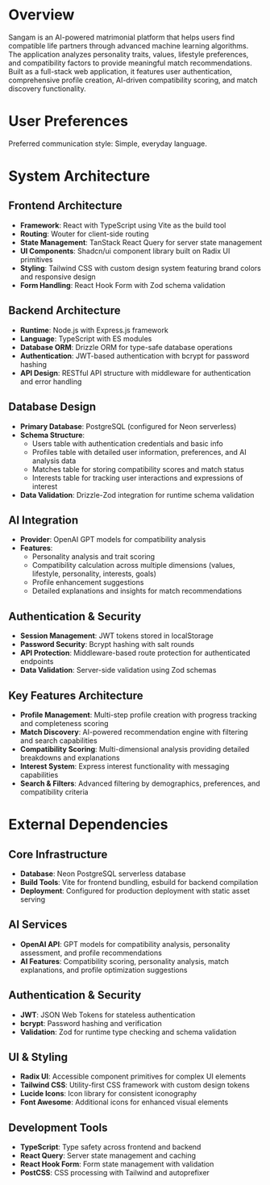 # Overview

Sangam is an AI-powered matrimonial platform that helps users find compatible life partners through advanced machine learning algorithms. The application analyzes personality traits, values, lifestyle preferences, and compatibility factors to provide meaningful match recommendations. Built as a full-stack web application, it features user authentication, comprehensive profile creation, AI-driven compatibility scoring, and match discovery functionality.

# User Preferences

Preferred communication style: Simple, everyday language.

# System Architecture

## Frontend Architecture
- **Framework**: React with TypeScript using Vite as the build tool
- **Routing**: Wouter for client-side routing
- **State Management**: TanStack React Query for server state management
- **UI Components**: Shadcn/ui component library built on Radix UI primitives
- **Styling**: Tailwind CSS with custom design system featuring brand colors and responsive design
- **Form Handling**: React Hook Form with Zod schema validation

## Backend Architecture
- **Runtime**: Node.js with Express.js framework
- **Language**: TypeScript with ES modules
- **Database ORM**: Drizzle ORM for type-safe database operations
- **Authentication**: JWT-based authentication with bcrypt for password hashing
- **API Design**: RESTful API structure with middleware for authentication and error handling

## Database Design
- **Primary Database**: PostgreSQL (configured for Neon serverless)
- **Schema Structure**:
  - Users table with authentication credentials and basic info
  - Profiles table with detailed user information, preferences, and AI analysis data
  - Matches table for storing compatibility scores and match status
  - Interests table for tracking user interactions and expressions of interest
- **Data Validation**: Drizzle-Zod integration for runtime schema validation

## AI Integration
- **Provider**: OpenAI GPT models for compatibility analysis
- **Features**:
  - Personality analysis and trait scoring
  - Compatibility calculation across multiple dimensions (values, lifestyle, personality, interests, goals)
  - Profile enhancement suggestions
  - Detailed explanations and insights for match recommendations

## Authentication & Security
- **Session Management**: JWT tokens stored in localStorage
- **Password Security**: Bcrypt hashing with salt rounds
- **API Protection**: Middleware-based route protection for authenticated endpoints
- **Data Validation**: Server-side validation using Zod schemas

## Key Features Architecture
- **Profile Management**: Multi-step profile creation with progress tracking and completeness scoring
- **Match Discovery**: AI-powered recommendation engine with filtering and search capabilities
- **Compatibility Scoring**: Multi-dimensional analysis providing detailed breakdowns and explanations
- **Interest System**: Express interest functionality with messaging capabilities
- **Search & Filters**: Advanced filtering by demographics, preferences, and compatibility criteria

# External Dependencies

## Core Infrastructure
- **Database**: Neon PostgreSQL serverless database
- **Build Tools**: Vite for frontend bundling, esbuild for backend compilation
- **Deployment**: Configured for production deployment with static asset serving

## AI Services
- **OpenAI API**: GPT models for compatibility analysis, personality assessment, and profile recommendations
- **AI Features**: Compatibility scoring, personality analysis, match explanations, and profile optimization suggestions

## Authentication & Security
- **JWT**: JSON Web Tokens for stateless authentication
- **bcrypt**: Password hashing and verification
- **Validation**: Zod for runtime type checking and schema validation

## UI & Styling
- **Radix UI**: Accessible component primitives for complex UI elements
- **Tailwind CSS**: Utility-first CSS framework with custom design tokens
- **Lucide Icons**: Icon library for consistent iconography
- **Font Awesome**: Additional icons for enhanced visual elements

## Development Tools
- **TypeScript**: Type safety across frontend and backend
- **React Query**: Server state management and caching
- **React Hook Form**: Form state management with validation
- **PostCSS**: CSS processing with Tailwind and autoprefixer